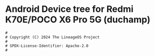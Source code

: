 # Android Device tree for Redmi K70E/POCO X6 Pro 5G (duchamp)

```
#
# Copyright (C) 2024 The LineageOS Project
#
# SPDX-License-Identifier: Apache-2.0
#
```
